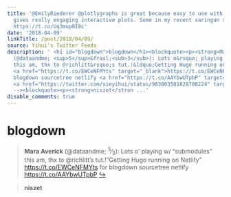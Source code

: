 ```yaml
---
title: '@EmilyRiederer @plotlygraphs is great because easy to use with ggplot, and
  gives really engaging interactive plots. Some in my recent xaringan slides here:
  https://t.co/Uq3mup0I8c'
date: '2018-04-09'
linkTitle: /post/2018/04/09/
source: Yihui's Twitter Feeds
description: ' <h1 id="blogdown">blogdown</h1><blockquote><p><strong>Mara Averick</strong>
  (@dataandme; <sup>5</sup>&frasl;<sub>3</sub>): Lots o&rsquo; playing w/ &ldquo;submodules&rdquo;
  this am, thx to @richlitt&rsquo;s tut.!&ldquo;Getting Hugo running on Netlify&rdquo;
  <a href="https://t.co/EWCeNFMYts" target="_blank">https://t.co/EWCeNFMYts</a> for
  blogdown sourcetree netlify <a href="https://t.co/AAYbwUTpbP" target="_blank">https://t.co/AAYbwUTpbP</a>
  <a href="https://twitter.com/xieyihui/status/983003581828788224" target="_blank">&#8618;</a></p></blockquote><!--
  --><blockquote><p><strong>niszet</stron ...'
disable_comments: true
---
```

 <h1 id="blogdown">blogdown</h1><blockquote><p><strong>Mara Averick</strong> (@dataandme; <sup>5</sup>&frasl;<sub>3</sub>): Lots o&rsquo; playing w/ &ldquo;submodules&rdquo; this am, thx to @richlitt&rsquo;s tut.!&ldquo;Getting Hugo running on Netlify&rdquo; <a href="https://t.co/EWCeNFMYts" target="_blank">https://t.co/EWCeNFMYts</a> for blogdown sourcetree netlify <a href="https://t.co/AAYbwUTpbP" target="_blank">https://t.co/AAYbwUTpbP</a> <a href="https://twitter.com/xieyihui/status/983003581828788224" target="_blank">&#8618;</a></p></blockquote><!-- --><blockquote><p><strong>niszet</stron ...